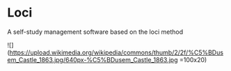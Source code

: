 # Loci
 A self-study management software based on the loci method

![](https://upload.wikimedia.org/wikipedia/commons/thumb/2/2f/%C5%BDusem_Castle_1863.jpg/640px-%C5%BDusem_Castle_1863.jpg =100x20)